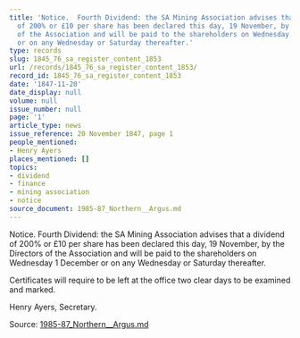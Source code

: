 ```yaml
---
title: 'Notice.  Fourth Dividend: the SA Mining Association advises that a dividend
  of 200% or £10 per share has been declared this day, 19 November, by the Directors
  of the Association and will be paid to the shareholders on Wednesday 1 December
  or on any Wednesday or Saturday thereafter.'
type: records
slug: 1845_76_sa_register_content_1853
url: /records/1845_76_sa_register_content_1853/
record_id: 1845_76_sa_register_content_1853
date: '1847-11-20'
date_display: null
volume: null
issue_number: null
page: '1'
article_type: news
issue_reference: 20 November 1847, page 1
people_mentioned:
- Henry Ayers
places_mentioned: []
topics:
- dividend
- finance
- mining association
- notice
source_document: 1985-87_Northern__Argus.md
---
```


Notice.  Fourth Dividend: the SA Mining Association advises that a dividend of 200% or £10 per share has been declared this day, 19 November, by the Directors of the Association and will be paid to the shareholders on Wednesday 1 December or on any Wednesday or Saturday thereafter.

Certificates will require to be left at the office two clear days to be examined and marked.

Henry Ayers, Secretary.

Source: [1985-87_Northern__Argus.md](/downloads/markdown/1985-87_Northern__Argus.md)
